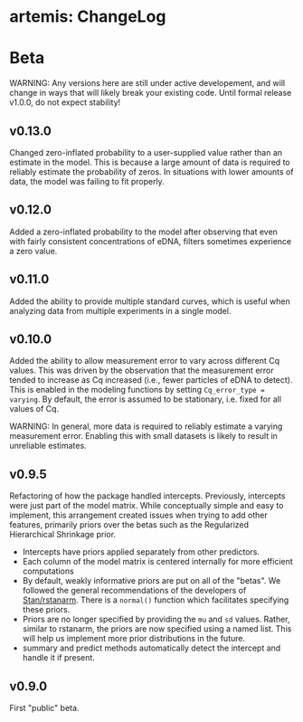 # artemis: ChangeLog


# Beta

WARNING: Any versions here are still under active developement, and
will change in ways that will likely break your existing code. Until
formal release v1.0.0, do not expect stability!

## v0.13.0

Changed zero-inflated probability to a user-supplied value rather than
an estimate in the model. This is because a large amount of data is
required to reliably estimate the probability of zeros. In situations
with lower amounts of data, the model was failing to fit properly.

## v0.12.0

Added a zero-inflated probability to the model after observing that
even with fairly consistent concentrations of eDNA, filters sometimes
experience a zero value. 

## v0.11.0

Added the ability to provide multiple standard curves, which is useful
when analyzing data from multiple experiments in a single model.

## v0.10.0

Added the ability to allow measurement error to vary across different
Cq values. This was driven by the observation that the measurement
error tended to increase as Cq increased (i.e., fewer particles of
eDNA to detect). This is enabled in the modeling functions by setting
`Cq_error_type = varying`. By default, the error is assumed to be
stationary, i.e. fixed for all values of Cq.

WARNING: In general, more data is required to reliably estimate a
varying measurement error. Enabling this with small datasets is likely
to result in unreliable estimates. 

## v0.9.5

Refactoring of how the package handled intercepts. Previously,
intercepts were just part of the model matrix. While conceptually
simple and easy to implement, this arrangement created issues when
trying to add other features, primarily priors over the betas such as
the Regularized Hierarchical Shrinkage prior.

- Intercepts have priors applied separately from other predictors.
- Each column of the model matrix is centered internally for more
  efficient computations
- By default, weakly informative priors are put on all of the
  "betas". We followed the general recommendations of the developers
  of
  [Stan/rstanarm](https://cran.r-project.org/web/packages/rstanarm/vignettes/priors.html).
  There is a `normal()` function which facilitates specifying these priors.
- Priors are no longer specified by providing the `mu` and `sd`
  values. Rather, similar to rstanarm, the priors are now specified
  using a named list. This will help us implement more prior
  distributions in the future.
- summary and predict methods automatically detect the intercept and handle it if present.

## v0.9.0

First "public" beta.

